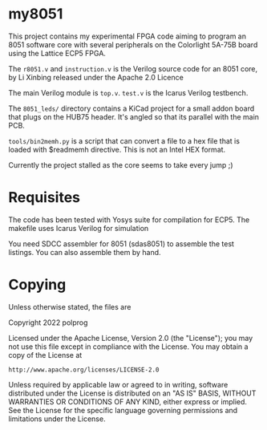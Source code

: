 my8051
======

This project contains my experimental FPGA code aiming to program an
8051 software core with several peripherals on the Colorlight 5A-75B
board using the Lattice ECP5 FPGA.

The `r8051.v` and `instruction.v` is the Verilog source code for an
8051 core, by Li Xinbing released under the Apache 2.0 Licence

The main Verilog module is `top.v`. `test.v` is the Icarus Verilog testbench.

The `8051_leds/` directory contains a KiCad project for a small addon
board that plugs on the HUB75 header. It's angled so that its parallel
with the main PCB.

`tools/bin2memh.py` is a script that can convert a file to a hex file
that is loaded with $readmemh directive. This is not an Intel HEX
format.

Currently the project stalled as the core seems to take every jump ;)

Requisites
==========

The code has been tested with Yosys suite for compilation for ECP5.
The makefile uses Icarus Verilog for simulation

You need SDCC assembler for 8051 (sdas8051) to assemble the test
listings. You can also assemble them by hand.

Copying
=======
Unless otherwise stated, the files are

Copyright 2022 polprog

Licensed under the Apache License, Version 2.0 (the "License");
you may not use this file except in compliance with the License.
You may obtain a copy of the License at

    http://www.apache.org/licenses/LICENSE-2.0

Unless required by applicable law or agreed to in writing, software
distributed under the License is distributed on an "AS IS" BASIS,
WITHOUT WARRANTIES OR CONDITIONS OF ANY KIND, either express or implied.
See the License for the specific language governing permissions and
limitations under the License.